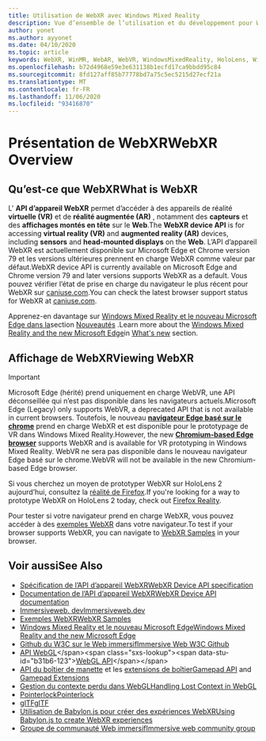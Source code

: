 ```yaml
---
title: Utilisation de WebXR avec Windows Mixed Reality
description: Vue d’ensemble de l’utilisation et du développement pour WebXR dans Windows Mixed Reality
author: yonet
ms.author: ayyonet
ms.date: 04/10/2020
ms.topic: article
keywords: WebXR, WinMR, WebAR, WebVR, WindowsMixedReality, HoloLens, Windows Mixed Reality, Web VR, Web XR, Web Mr, Web AR, 360, 360 Video, 360 vidéos, 360 photo, 360 photos, 360 content, Internet immersif, immersiveweb, IW
ms.openlocfilehash: b72d4968e59e3e631138b1ecfd17ca9bbdd95c84
ms.sourcegitcommit: 8fd127aff85b77778bd7a75c5ec5215d27ecf21a
ms.translationtype: MT
ms.contentlocale: fr-FR
ms.lasthandoff: 11/06/2020
ms.locfileid: "93416870"
---
```

# <a name="webxr-overview"></a><span data-ttu-id="b31b6-104">Présentation de WebXR</span><span class="sxs-lookup"><span data-stu-id="b31b6-104">WebXR Overview</span></span>

## <a name="what-is-webxr"></a><span data-ttu-id="b31b6-105">Qu’est-ce que WebXR</span><span class="sxs-lookup"><span data-stu-id="b31b6-105">What is WebXR</span></span>

<span data-ttu-id="b31b6-106">L' **API d’appareil WebXR** permet d’accéder à des appareils de réalité **virtuelle (VR)** et de **réalité augmentée (AR)** , notamment des **capteurs** et des **affichages montés en tête** sur le **Web**.</span><span class="sxs-lookup"><span data-stu-id="b31b6-106">The **WebXR device API** is for accessing **virtual reality (VR)** and **augmented reality (AR)** devices, including **sensors** and **head-mounted displays** on the **Web**.</span></span> <span data-ttu-id="b31b6-107">L’API d’appareil WebXR est actuellement disponible sur Microsoft Edge et Chrome version 79 et les versions ultérieures prennent en charge WebXR comme valeur par défaut.</span><span class="sxs-lookup"><span data-stu-id="b31b6-107">WebXR device API is currently available on Microsoft Edge and Chrome version 79 and later versions supports WebXR as a default.</span></span> <span data-ttu-id="b31b6-108">Vous pouvez vérifier l’état de prise en charge du navigateur le plus récent pour WebXR sur [caniuse.com](https://caniuse.com/#search=webxr).</span><span class="sxs-lookup"><span data-stu-id="b31b6-108">You can check the latest browser support status for WebXR at [caniuse.com](https://caniuse.com/#search=webxr).</span></span>

<span data-ttu-id="b31b6-109">Apprenez-en davantage sur [Windows Mixed Reality et le nouveau Microsoft Edge dans la](https://docs.microsoft.com/windows/mixed-reality/new-microsoft-edge#introducing-the-new-microsoft-edge)section [Nouveautés](https://docs.microsoft.com/windows/mixed-reality/mrtk-porting-guide) .</span><span class="sxs-lookup"><span data-stu-id="b31b6-109">Learn more about the [Windows Mixed Reality and the new Microsoft Edge](https://docs.microsoft.com/windows/mixed-reality/new-microsoft-edge#introducing-the-new-microsoft-edge)in [What's new](https://docs.microsoft.com/windows/mixed-reality/mrtk-porting-guide) section.</span></span>

## <a name="viewing-webxr"></a><span data-ttu-id="b31b6-110">Affichage de WebXR</span><span class="sxs-lookup"><span data-stu-id="b31b6-110">Viewing WebXR</span></span>

> [!IMPORTANT]
> <span data-ttu-id="b31b6-111">Microsoft Edge (hérité) prend uniquement en charge WebVR, une API déconseillée qui n’est pas disponible dans les navigateurs actuels.</span><span class="sxs-lookup"><span data-stu-id="b31b6-111">Microsoft Edge (Legacy) only supports WebVR, a deprecated API that is not available in current browsers.</span></span> <span data-ttu-id="b31b6-112">Toutefois, le nouveau **[navigateur Edge basé sur le chrome](../../whats-new/new-microsoft-edge.md)** prend en charge WebXR et est disponible pour le prototypage de VR dans Windows Mixed Reality.</span><span class="sxs-lookup"><span data-stu-id="b31b6-112">However, the new **[Chromium-based Edge browser](../../whats-new/new-microsoft-edge.md)** supports WebXR and is available for VR prototyping in Windows Mixed Reality.</span></span> <span data-ttu-id="b31b6-113">WebVR ne sera pas disponible dans le nouveau navigateur Edge basé sur le chrome.</span><span class="sxs-lookup"><span data-stu-id="b31b6-113">WebVR will not be available in the new Chromium-based Edge browser.</span></span>
> 
> <span data-ttu-id="b31b6-114">Si vous cherchez un moyen de prototyper WebXR sur HoloLens 2 aujourd’hui, consultez la [réalité de Firefox](https://mixedreality.mozilla.org/firefox-reality/).</span><span class="sxs-lookup"><span data-stu-id="b31b6-114">If you're looking for a way to prototype WebXR on HoloLens 2 today, check out [Firefox Reality](https://mixedreality.mozilla.org/firefox-reality/).</span></span>

<span data-ttu-id="b31b6-115">Pour tester si votre navigateur prend en charge WebXR, vous pouvez accéder à des [exemples WebXR](https://immersive-web.github.io/webxr-samples/) dans votre navigateur.</span><span class="sxs-lookup"><span data-stu-id="b31b6-115">To test if your browser supports WebXR, you can navigate to [WebXR Samples](https://immersive-web.github.io/webxr-samples/) in your browser.</span></span>

## <a name="see-also"></a><span data-ttu-id="b31b6-116">Voir aussi</span><span class="sxs-lookup"><span data-stu-id="b31b6-116">See Also</span></span>

* [<span data-ttu-id="b31b6-117">Spécification de l’API d’appareil WebXR</span><span class="sxs-lookup"><span data-stu-id="b31b6-117">WebXR Device API specification</span></span>](https://immersive-web.github.io/webxr/)
* [<span data-ttu-id="b31b6-118">Documentation de l’API d’appareil WebXR</span><span class="sxs-lookup"><span data-stu-id="b31b6-118">WebXR Device API documentation</span></span>](https://developer.mozilla.org/en-US/docs/Web/API/WebXR_Device_API)
* [<span data-ttu-id="b31b6-119">Immersiveweb. dev</span><span class="sxs-lookup"><span data-stu-id="b31b6-119">Immersiveweb.dev</span></span>](https://immersiveweb.dev/)
* [<span data-ttu-id="b31b6-120">Exemples WebXR</span><span class="sxs-lookup"><span data-stu-id="b31b6-120">WebXR Samples</span></span>](https://immersive-web.github.io/webxr-samples/)
* [<span data-ttu-id="b31b6-121">Windows Mixed Reality et le nouveau Microsoft Edge</span><span class="sxs-lookup"><span data-stu-id="b31b6-121">Windows Mixed Reality and the new Microsoft Edge</span></span>](https://docs.microsoft.com/windows/mixed-reality/new-microsoft-edge#introducing-the-new-microsoft-edge)
* [<span data-ttu-id="b31b6-122">Github du W3C sur le Web immersif</span><span class="sxs-lookup"><span data-stu-id="b31b6-122">Immersive Web W3C Github</span></span>](https://github.com/immersive-web)
* <span data-ttu-id="b31b6-123">[API WebGL](https://msdn.microsoft.com/library/bg182648(v=vs.85).aspx)</span><span class="sxs-lookup"><span data-stu-id="b31b6-123">[WebGL API](https://msdn.microsoft.com/library/bg182648(v=vs.85).aspx)</span></span>
* <span data-ttu-id="b31b6-124">[API du boîtier de manette](https://msdn.microsoft.com/library/dn743630(v=vs.85).aspx) et les [extensions de boîtier](https://w3c.github.io/gamepad/extensions.html)</span><span class="sxs-lookup"><span data-stu-id="b31b6-124">[Gamepad API](https://msdn.microsoft.com/library/dn743630(v=vs.85).aspx) and [Gamepad Extensions](https://w3c.github.io/gamepad/extensions.html)</span></span>
* [<span data-ttu-id="b31b6-125">Gestion du contexte perdu dans WebGL</span><span class="sxs-lookup"><span data-stu-id="b31b6-125">Handling Lost Context in WebGL</span></span>](https://www.khronos.org/webgl/wiki/HandlingContextLost)
* [<span data-ttu-id="b31b6-126">Pointerlock</span><span class="sxs-lookup"><span data-stu-id="b31b6-126">Pointerlock</span></span>](https://www.w3.org/TR/pointerlock/)
* [<span data-ttu-id="b31b6-127">glTF</span><span class="sxs-lookup"><span data-stu-id="b31b6-127">glTF</span></span>](https://www.khronos.org/gltf)
* [<span data-ttu-id="b31b6-128">Utilisation de Babylon.js pour créer des expériences WebXR</span><span class="sxs-lookup"><span data-stu-id="b31b6-128">Using Babylon.js to create WebXR experiences</span></span>](https://doc.babylonjs.com/how_to/introduction_to_webxr)
* [<span data-ttu-id="b31b6-129">Groupe de communauté Web immersif</span><span class="sxs-lookup"><span data-stu-id="b31b6-129">Immersive web community group</span></span>](https://www.w3.org/community/immersive-web/)
